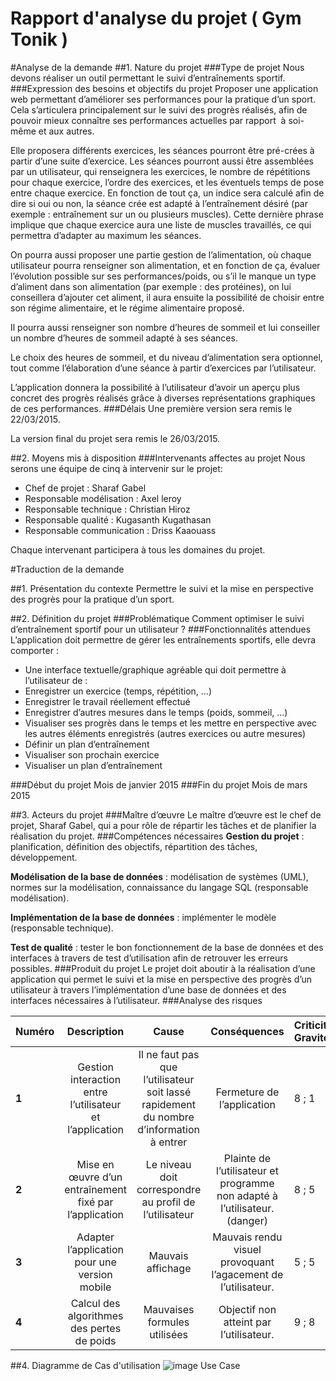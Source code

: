 Rapport d'analyse du projet ( Gym Tonik )
=========

#Analyse de la demande
##1. Nature du projet
###Type de projet
Nous devons réaliser un outil permettant le suivi d’entraînements sportif.
###Expression des besoins et objectifs du projet
Proposer une application web permettant d’améliorer ses performances pour la pratique d’un sport. Cela s’articulera principalement sur le suivi des progrès réalisés, afin de pouvoir mieux connaître ses performances actuelles par rapport  à soi-même et aux autres. 

Elle proposera différents exercices, les séances pourront être pré-crées à partir d’une suite d’exercice. 
Les séances pourront aussi être assemblées par un utilisateur, qui renseignera les exercices, le nombre de répétitions pour chaque exercice, l’ordre des exercices, et les éventuels temps de pose entre chaque exercice. 
En fonction de tout ça, un indice sera calculé afin de dire si oui ou non, la séance crée est adapté à l’entraînement désiré (par exemple : entraînement sur un ou plusieurs muscles). Cette dernière phrase implique que chaque exercice aura une liste de muscles travaillés, ce qui permettra d’adapter au maximum les séances. 

On pourra aussi proposer une partie gestion de l’alimentation, où chaque utilisateur pourra renseigner son alimentation, et en fonction de ça, évaluer l’évolution possible sur ses performances/poids, ou s’il le manque un type d’aliment dans son alimentation (par exemple : des protéines), on lui conseillera d’ajouter cet aliment, il aura ensuite la possibilité de choisir entre son régime alimentaire, et le régime alimentaire proposé. 

Il pourra aussi renseigner son nombre d’heures de sommeil et lui conseiller un nombre d’heures de sommeil adapté à ses séances.

Le choix des heures de sommeil, et du niveau d’alimentation sera optionnel, tout comme l’élaboration d’une séance à partir d’exercices par l’utilisateur.

L’application donnera la possibilité à l’utilisateur d’avoir un aperçu plus concret des progrès réalisés grâce à diverses représentations graphiques de ces performances.
###Délais
Une première version sera remis le 22/03/2015.

La version final du projet sera remis le 26/03/2015.

##2. Moyens mis à disposition
###Intervenants affectes au projet
Nous serons une équipe de cinq à intervenir sur le projet: 
* Chef de projet : Sharaf Gabel
* Responsable modélisation : Axel leroy 
* Responsable technique : Christian Hiroz
* Responsable qualité : Kugasanth Kugathasan
* Responsable communication : Driss Kaaouass

Chaque intervenant participera à tous les domaines du projet.

#Traduction de la demande

##1. Présentation du contexte
Permettre le suivi et la mise en perspective des progrès pour la pratique d’un sport.

##2. Définition du projet
###Problématique
Comment optimiser le suivi d’entraînement sportif pour un utilisateur ?
###Fonctionnalités attendues
L’application doit permettre de gérer les entraînements sportifs, elle devra comporter :
* Une interface textuelle/graphique agréable qui doit permettre à  l’utilisateur de :
* Enregistrer un exercice (temps, répétition, …)
* Enregistrer le travail réellement effectué 
* Enregistrer d’autres mesures dans le temps (poids, sommeil, …)
* Visualiser ses progrès dans le temps et les mettre en perspective avec les autres éléments enregistrés (autres exercices ou autre mesures)
* Définir un plan d’entraînement 
* Visualiser son prochain exercice
* Visualiser un plan d’entraînement

###Début du projet
Mois de janvier 2015
###Fin du projet
Mois de mars 2015

##3. Acteurs du projet
###Maître d’œuvre
Le maître d’œuvre est le chef de projet, Sharaf Gabel, qui a pour rôle de répartir les tâches et de planifier la réalisation du projet.
###Compétences nécessaires
**Gestion du projet** : planification, définition des objectifs, répartition des tâches, développement.

**Modélisation de la base de données** : modélisation de systèmes (UML), normes sur la modélisation, connaissance du langage SQL (responsable modélisation).

**Implémentation de la base de données** : implémenter le modèle (responsable technique).

**Test de qualité** : tester le bon fonctionnement de la base de données et des interfaces à travers de test d’utilisation afin de retrouver les erreurs possibles.
###Produit du projet
Le projet doit aboutir à la réalisation d’une application qui permet le suivi et la mise en perspective des progrès d’un utilisateur à travers l’implémentation d’une base de données et des interfaces nécessaires à l’utilisateur.
###Analyse des risques

| Numéro          | Description   | Cause     | Conséquences | Criticité  Gravité;Fréquence            |
| ----------- |:-------------:|:---------:|:------------:|:------------------------|
| **1**       | Gestion interaction entre l’utilisateur et l’application          |Il ne faut pas que l’utilisateur soit lassé rapidement du nombre d’information à entrer |Fermeture de l’application        |8      ;      1           |
| **2**       | Mise en œuvre d’un entraînement fixé par l’application          |Le niveau doit correspondre au profil de l’utilisateur|Plainte de l’utilisateur et programme non adapté à l’utilisateur. (danger)         |8     ;       5           |
| **3**       | Adapter l’application pour une version mobile        |    Mauvais affichage |Mauvais rendu visuel provoquant l’agacement de l’utilisateur.   |5      ;      5           |
| **4**       | Calcul des algorithmes des pertes de poids         |     Mauvaises formules utilisées|Objectif non atteint par l’utilisateur.         |9      ;      8           |
 

##4. Diagramme de Cas d'utilisation
![image Use Case](http://www.plantuml.com/plantuml/png/ZPB1Ja8n44NtVCNia0L_O4W0esvq8T74bIbzLwoqCo_JlY0n_ejRleCViw3WKqf25-tYddllPD8uTrmRDO6Q26iYwBr3-OoCdSzK6gx6uaNf0gWdy-N8D_ZMHIleeLOodv_JZN5CWm7Hj13GqlVozXggogBSFxH9j3t4bGBy2EzbyGjS2gTR4_17RVaFvhnkWjaEqZPyT3htoNaNJKAZJuQ5bpcptn_GsQGBLinSJ0hjjRaV7MI56JOLvR6kLr1g61JNAyCML7Nn1hNEei0FNwL9MmFjA5f_aZSxUy7p84uf8b8DVHOD6ooMPf6GVm9EOk_04Mx66rgOQd5LF5RjSrpUGUPz9EDT02VZz9HSbZ3LpKfUCf7Vl2K98GSTx_hdsLVxlEZO-m80 "USE CASE")
